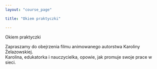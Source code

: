 ```yaml
---
layout: "course_page"

title: "Okiem praktyczki"

---
```


<div class="text-center screen-title">
Okiem praktyczki
</div>

<div class="screen-content">
  <p>
  Zapraszamy do obejrzenia filmu animowanego autorstwa Karoliny Żelazowskiej. <br/>
Karolina, edukatorka i nauczycielka, opowie, jak promuje swoje prace w sieci.

  </p>
  
  <p>
  
  </p>
  
  

</div> 
